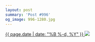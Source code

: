 ```yaml
---
layout: post
summary: 'Post #996'
og_image: 996-1280.jpg
---
```


<p>
 <time>
  <a href="/996">
   {{ page.date | date: "%B %-d, %Y" }}
  </a>
 </time>
 <a href="/996">
  <img sizes="(min-width: 700px) 50vw, calc(100vw - 2rem)" src="{{ site.assets_url }}/996-640.jpg" srcset="{{ site.assets_url }}/996-320.jpg 320w, {{ site.assets_url }}/996-640.jpg 640w, {{ site.assets_url }}/996-960.jpg 960w, {{ site.assets_url }}/996-1280.jpg 1280w"/>
 </a>
</p>
